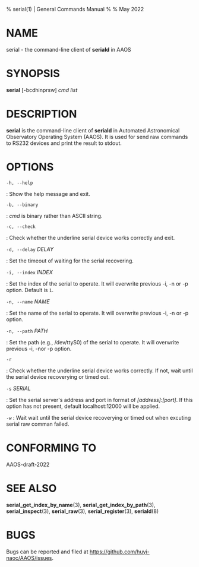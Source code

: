 % serial(1) | General Commands Manual
%
% May 2022

NAME
====

serial - the command-line client of **seriald** in AAOS 

SYNOPSIS
========

**serial** [-bcdhinprsw] *cmd list* 

DESCRIPTION
===========

**serial** is the command-line client of **seriald** in Automated Astronomical Observatory Operating System (AAOS). It is used for send raw commands to RS232 devices and print the result to stdout.  

OPTIONS
=======

`-h, --help`

:   Show the help message and exit.

`-b, --binary`

:   *cmd* is binary rather than ASCII string.

`-c, --check`

:   Check whether the underline serial device works correctly and exit.

`-d, --delay` *DELAY*

:   Set the timeout of waiting for the serial recovering.

`-i, --index` *INDEX*

:   Set the index of the serial to operate. It will overwrite previous -i, -n or -p option. Default is `1`.

`-n, --name` *NAME*

:   Set the name of the serial to operate. It will overwrite previous -i, -n
 or -p option.

`-n, --path` *PATH*

:   Set the path (e.g., /dev/ttyS0) of the serial to operate. It will overwrite previous -i, -nor -p option.

`-r`  

:   Check whether the underline serial device works correctly. If not, wait until the serial device recoverying or timed out.

`-s` *SERIAL*

:   Set the serial server's address and port in format of *[address]:[port]*. If this option has not present, default localhost:12000 will be applied. 

`-w`
:   Wait wait until the serial device recoverying or timed out when excuting serial raw comman failed.

CONFORMING TO
=============

AAOS-draft-2022

SEE ALSO
========

**serial_get_index_by_name**(3), **serial_get_index_by_path**(3),  **serial_inspect**(3), **serial_raw**(3), **serial_register**(3), **seriald**(8)

BUGS
====

Bugs can be reported and filed at https://github.com/huyi-naoc/AAOS/issues.

